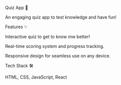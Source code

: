 Quiz App 🎉

An engaging quiz app to test knowledge and have fun!

Features ✨

Interactive quiz to get to know mw better!

Real-time scoring system and progress tracking.

Responsive design for seamless use on any device.

Tech Stack 🛠

HTML, CSS, JavaScript, React

